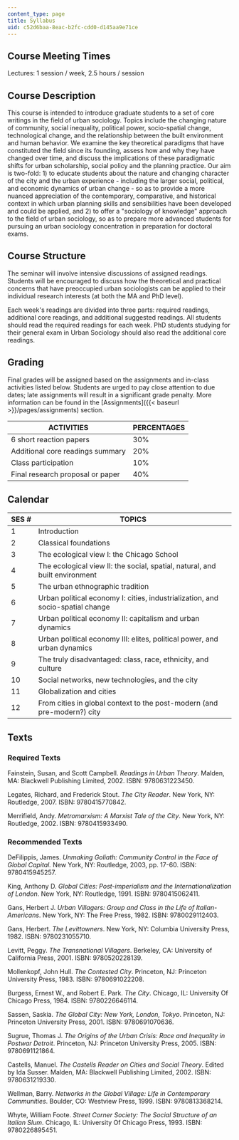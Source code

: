 ```yaml
---
content_type: page
title: Syllabus
uid: c52d6baa-8eac-b2fc-cdd0-d145aa9e71ce
---
```


Course Meeting Times
--------------------

Lectures: 1 session / week, 2.5 hours / session

Course Description
------------------

This course is intended to introduce graduate students to a set of core writings in the field of urban sociology. Topics include the changing nature of community, social inequality, political power, socio-spatial change, technological change, and the relationship between the built environment and human behavior. We examine the key theoretical paradigms that have constituted the field since its founding, assess how and why they have changed over time, and discuss the implications of these paradigmatic shifts for urban scholarship, social policy and the planning practice. Our aim is two-fold: 1) to educate students about the nature and changing character of the city and the urban experience - including the larger social, political, and economic dynamics of urban change - so as to provide a more nuanced appreciation of the contemporary, comparative, and historical context in which urban planning skills and sensibilities have been developed and could be applied, and 2) to offer a "sociology of knowledge" approach to the field of urban sociology, so as to prepare more advanced students for pursuing an urban sociology concentration in preparation for doctoral exams.

Course Structure
----------------

The seminar will involve intensive discussions of assigned readings. Students will be encouraged to discuss how the theoretical and practical concerns that have preoccupied urban sociologists can be applied to their individual research interests (at both the MA and PhD level).

Each week's readings are divided into three parts: required readings, additional core readings, and additional suggested readings. All students should read the required readings for each week. PhD students studying for their general exam in Urban Sociology should also read the additional core readings.

Grading
-------

Final grades will be assigned based on the assignments and in-class activities listed below. Students are urged to pay close attention to due dates; late assignments will result in a significant grade penalty. More information can be found in the [Assignments]({{< baseurl >}}/pages/assignments) section.

| ACTIVITIES | PERCENTAGES |
| --- | --- |
| 6 short reaction papers | 30% |
| Additional core readings summary | 20% |
| Class participation | 10% |
| Final research proposal or paper | 40% 

Calendar
--------

| SES # | TOPICS |
| --- | --- |
| 1 | Introduction |
| 2 | Classical foundations |
| 3 | The ecological view I: the Chicago School |
| 4 | The ecological view II: the social, spatial, natural, and built environment |
| 5 | The urban ethnographic tradition |
| 6 | Urban political economy I: cities, industrialization, and socio-spatial change |
| 7 | Urban political economy II: capitalism and urban dynamics |
| 8 | Urban political economy III: elites, political power, and urban dynamics |
| 9 | The truly disadvantaged: class, race, ethnicity, and culture |
| 10 | Social networks, new technologies, and the city |
| 11 | Globalization and cities |
| 12 | From cities in global context to the post-modern (and pre-modern?) city 

Texts
-----

### Required Texts

Fainstein, Susan, and Scott Campbell. _Readings in Urban Theory_. Malden, MA: Blackwell Publishing Limited, 2002. ISBN: 9780631223450.

Legates, Richard, and Frederick Stout. _The City Reader_. New York, NY: Routledge, 2007. ISBN: 9780415770842.

Merrifield, Andy. _Metromarxism: A Marxist Tale of the City_. New York, NY: Routledge, 2002. ISBN: 9780415933490.

### Recommended Texts

DeFilippis, James. _Unmaking Goliath: Community Control in the Face of Global Capital._ New York, NY: Routledge, 2003, pp. 17-60. ISBN: 9780415945257.

King, Anthony D. _Global Cities: Post-imperialism and the Internationalization of London_. New York, NY: Routledge, 1991. ISBN: 9780415062411.

Gans, Herbert J. _Urban Villagers: Group and Class in the Life of Italian-Americans_. New York, NY: The Free Press, 1982. ISBN: 9780029112403.

Gans, Herbert. _The Levittowners_. New York, NY: Columbia University Press, 1982. ISBN: 9780231055710.

Levitt, Peggy. _The Transnational Villagers_. Berkeley, CA: University of California Press, 2001. ISBN: 9780520228139.

Mollenkopf, John Hull. _The Contested City_. Princeton, NJ: Princeton University Press, 1983. ISBN: 9780691022208.

Burgess, Ernest W., and Robert E. Park. _The City_. Chicago, IL: University Of Chicago Press, 1984. ISBN: 9780226646114.

Sassen, Saskia. _The Global City: New York, London, Tokyo_. Princeton, NJ: Princeton University Press, 2001. ISBN: 9780691070636.

Sugrue, Thomas J. _The Origins of the Urban Crisis: Race and Inequality in Postwar Detroit_. Princeton, NJ: Princeton University Press, 2005. ISBN: 9780691121864.

Castells, Manuel. _The Castells Reader on Cities and Social Theory_. Edited by Ida Susser. Malden, MA: Blackwell Publishing Limited, 2002. ISBN: 9780631219330.

Wellman, Barry. _Networks in the Global Village: Life in Contemporary Communities_. Boulder, CO: Westview Press, 1999. ISBN: 9780813368214.

Whyte, William Foote. _Street Corner Society: The Social Structure of an Italian Slum_. Chicago, IL: University Of Chicago Press, 1993. ISBN: 9780226895451.